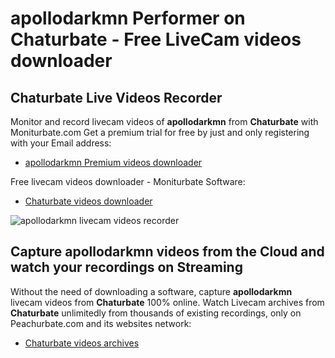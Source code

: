 # apollodarkmn Performer on Chaturbate - Free LiveCam videos downloader

## Chaturbate Live Videos Recorder

Monitor and record livecam videos of **apollodarkmn** from **Chaturbate** with Moniturbate.com
Get a premium trial for free by just and only registering with your Email address:
* [apollodarkmn Premium videos downloader](https://moniturbate.com/request-demo-licence-key.html)

Free livecam videos downloader - Moniturbate Software:
* [Chaturbate videos downloader](https://moniturbate.com/moniturbate-download-software.html)

![apollodarkmn livecam videos recorder](https://peachurnet.com/templates/moniturbate-software.png)


## Capture apollodarkmn videos from the Cloud and watch your recordings on Streaming

Without the need of downloading a software, capture **apollodarkmn** livecam videos from **Chaturbate** 100% online.
Watch Livecam archives from **Chaturbate** unlimitedly from thousands of existing recordings, only on Peachurbate.com and its websites network:
* [Chaturbate videos archives](https://peachurnet.com/)